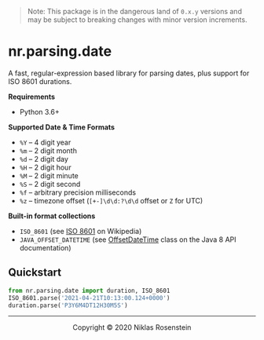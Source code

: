 
> Note: This package is in the dangerous land of `0.x.y` versions and may be subject to breaking
> changes with minor version increments.

# nr.parsing.date

A fast, regular-expression based library for parsing dates, plus support for ISO 8601 durations.

__Requirements__

* Python 3.6+

__Supported Date & Time Formats__

- `%Y` &ndash; 4 digit year
- `%m` &ndash; 2 digit month
- `%d` &ndash; 2 digit day
- `%H` &ndash; 2 digit hour
- `%M` &ndash; 2 digit minute
- `%S` &ndash; 2 digit second
- `%f` &ndash; arbitrary precision milliseconds
- `%z` &ndash; timezone offset (`[+-]\d\d:?\d\d` offset or `Z` for UTC)

__Built-in format collections__

* `ISO_8601` (see [ISO 8601](https://en.wikipedia.org/wiki/ISO_8601) on Wikipedia)
* `JAVA_OFFSET_DATETIME` (see [OffsetDateTime](https://docs.oracle.com/javase/8/docs/api/java/time/OffsetDateTime.html) class on the Java 8 API documentation)

## Quickstart

```python
from nr.parsing.date import duration, ISO_8601
ISO_8601.parse('2021-04-21T10:13:00.124+0000')
duration.parse('P3Y6M4DT12H30M5S')
```

---

<p align="center">Copyright &copy; 2020 Niklas Rosenstein</p>
